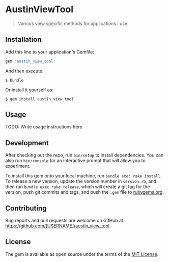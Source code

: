 # AustinViewTool

> Various view specific methods for applications I use.

## Installation

Add this line to your application's Gemfile:

```ruby
gem 'austin_view_tool'
```

And then execute:

    $ bundle

Or install it yourself as:

    $ gem install austin_view_tool

## Usage

TODO: Write usage instructions here

## Development

After checking out the repo, run `bin/setup` to install dependencies. You can also run `bin/console` for an interactive prompt that will allow you to experiment.

To install this gem onto your local machine, run `bundle exec rake install`. To release a new version, update the version number in `version.rb`, and then run `bundle exec rake release`, which will create a git tag for the version, push git commits and tags, and push the `.gem` file to [rubygems.org](https://rubygems.org).

## Contributing

Bug reports and pull requests are welcome on GitHub at https://github.com/[USERNAME]/austin_view_tool.

## License

The gem is available as open source under the terms of the [MIT License](https://opensource.org/licenses/MIT).
